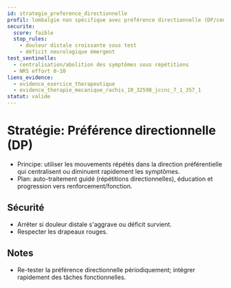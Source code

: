 ```yaml
---
id: strategie_preference_directionnelle
profil: lombalgie non spécifique avec préférence directionnelle (DP/centralisation) objectivée à l'examen
securite:
  score: faible
  stop_rules:
    - douleur distale croissante sous test
    - déficit neurologique émergent
test_sentinelle:
  - centralisation/abolition des symptômes sous répétitions
  - NRS effort 0-10
liens_evidence:
  - evidence_exercice_therapeutique
  - evidence_therapie_mecanique_rachis_10_32598_jccnc_7_1_357_1
statut: valide
---
```

# Stratégie: Préférence directionnelle (DP)

- Principe: utiliser les mouvements répétés dans la direction préférentielle qui centralisent ou diminuent rapidement les symptômes.
- Plan: auto-traitement guidé (répétitions directionnelles), éducation et progression vers renforcement/fonction.

## Sécurité
- Arrêter si douleur distale s'aggrave ou déficit survient.
- Respecter les drapeaux rouges.

## Notes
- Re-tester la préférence directionnelle périodiquement; intégrer rapidement des tâches fonctionnelles.

